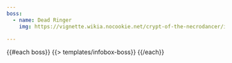 ```yaml
---
boss:
  - name: Dead Ringer
    img: https://vignette.wikia.nocookie.net/crypt-of-the-necrodancer/images/9/9a/Bosscreen_deadringer.png/revision/latest?cb=20150425083231&path-prefix=ja

---
```

{{#each boss}}
  {{> templates/infobox-boss}}
{{/each}}
